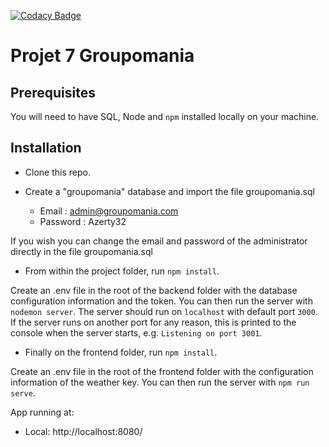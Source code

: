 [![Codacy Badge](https://app.codacy.com/project/badge/Grade/780ffb6498dc457bb4595a229a9b2b9b)](https://www.codacy.com/gh/JulienBrazzalotto/JulienBrazzalotto_7_02122021/dashboard?utm_source=github.com&amp;utm_medium=referral&amp;utm_content=JulienBrazzalotto/JulienBrazzalotto_7_02122021&amp;utm_campaign=Badge_Grade)

# Projet 7 Groupomania #

## Prerequisites ##

You will need to have SQL, Node and `npm` installed locally on your machine.

## Installation ##

-   Clone this repo.

-   Create a "groupomania" database and import the file groupomania.sql
    -  Email : admin@groupomania.com
    -  Password : Azerty32

If you wish you can change the email and password of the administrator directly in the file groupomania.sql

-   From within the project folder, run `npm install`.

Create an .env file in the root of the backend folder with the database configuration information and the token.
You can then run the server with `nodemon server`. 
The server should run on `localhost` with default port `3000`.
If the server runs on another port for any reason, this is printed to the console when the server starts, e.g. `Listening on port 3001`.

-   Finally on the frontend folder, run `npm install`.

Create an .env file in the root of the frontend folder with the configuration information of the weather key.
You can then run the server with `npm run serve`.

App running at:
  - Local:   http://localhost:8080/